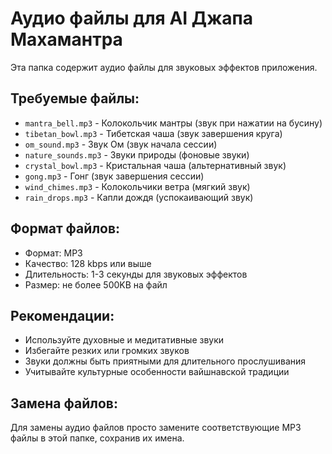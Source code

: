 # Аудио файлы для AI Джапа Махамантра

Эта папка содержит аудио файлы для звуковых эффектов приложения.

## Требуемые файлы:

- `mantra_bell.mp3` - Колокольчик мантры (звук при нажатии на бусину)
- `tibetan_bowl.mp3` - Тибетская чаша (звук завершения круга)
- `om_sound.mp3` - Звук Ом (звук начала сессии)
- `nature_sounds.mp3` - Звуки природы (фоновые звуки)
- `crystal_bowl.mp3` - Кристальная чаша (альтернативный звук)
- `gong.mp3` - Гонг (звук завершения сессии)
- `wind_chimes.mp3` - Колокольчики ветра (мягкий звук)
- `rain_drops.mp3` - Капли дождя (успокаивающий звук)

## Формат файлов:
- Формат: MP3
- Качество: 128 kbps или выше
- Длительность: 1-3 секунды для звуковых эффектов
- Размер: не более 500KB на файл

## Рекомендации:
- Используйте духовные и медитативные звуки
- Избегайте резких или громких звуков
- Звуки должны быть приятными для длительного прослушивания
- Учитывайте культурные особенности вайшнавской традиции

## Замена файлов:
Для замены аудио файлов просто замените соответствующие MP3 файлы в этой папке, сохранив их имена.
